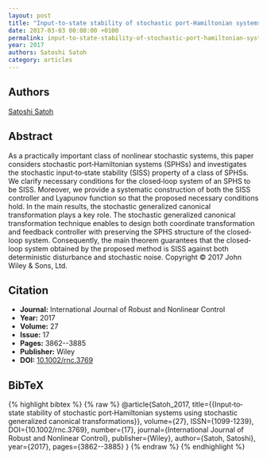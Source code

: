 ```yaml
---
layout: post
title: "Input‐to‐state stability of stochastic port‐Hamiltonian systems using stochastic generalized canonical transformations"
date: 2017-03-03 00:00:00 +0100
permalink: input-to-state-stability-of-stochastic-port-hamiltonian-systems-using-stochastic-generalized-canonical-transformations
year: 2017
authors: Satoshi Satoh
category: articles
---
```

 
## Authors
[Satoshi Satoh](authors/satoshi-satoh)
 
## Abstract
As a practically important class of nonlinear stochastic systems, this paper considers stochastic port‐Hamiltonian systems (SPHSs) and investigates the stochastic input‐to‐state stability (SISS) property of a class of SPHSs. We clarify necessary conditions for the closed‐loop system of an SPHS to be SISS. Moreover, we provide a systematic construction of both the SISS controller and Lyapunov function so that the proposed necessary conditions hold. In the main results, the stochastic generalized canonical transformation plays a key role. The stochastic generalized canonical transformation technique enables to design both coordinate transformation and feedback controller with preserving the SPHS structure of the closed‐loop system. Consequently, the main theorem guarantees that the closed‐loop system obtained by the proposed method is SISS against both deterministic disturbance and stochastic noise. Copyright © 2017 John Wiley &amp; Sons, Ltd.
 
## Citation
- **Journal:** International Journal of Robust and Nonlinear Control
- **Year:** 2017
- **Volume:** 27
- **Issue:** 17
- **Pages:** 3862--3885
- **Publisher:** Wiley
- **DOI:** [10.1002/rnc.3769](https://doi.org/10.1002/rnc.3769)
 
## BibTeX
{% highlight bibtex %}
{% raw %}
@article{Satoh_2017,
  title={{Input‐to‐state stability of stochastic port‐Hamiltonian systems using stochastic generalized canonical transformations}},
  volume={27},
  ISSN={1099-1239},
  DOI={10.1002/rnc.3769},
  number={17},
  journal={International Journal of Robust and Nonlinear Control},
  publisher={Wiley},
  author={Satoh, Satoshi},
  year={2017},
  pages={3862--3885}
}
{% endraw %}
{% endhighlight %}
 
